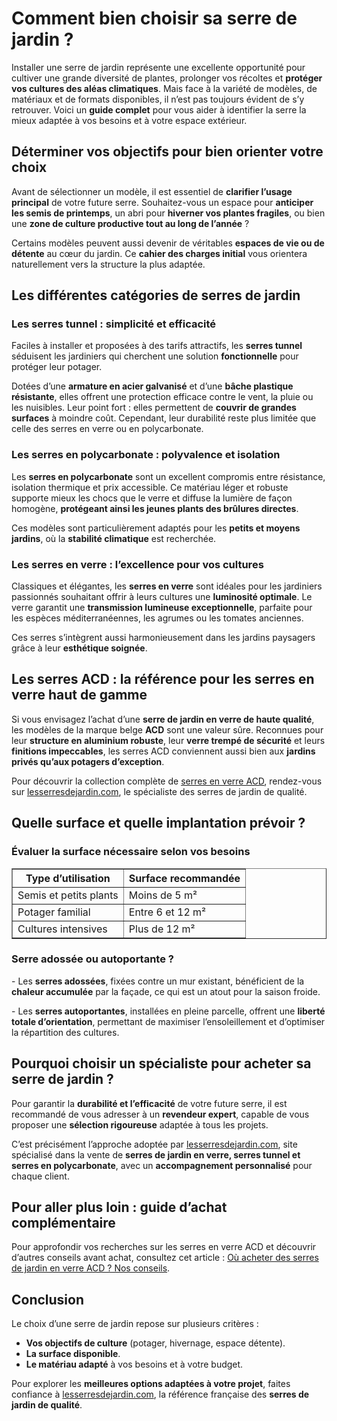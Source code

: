<h1>Comment bien choisir sa serre de jardin ?</h1>

<p>Installer une serre de jardin représente une excellente opportunité pour cultiver une grande diversité de plantes, prolonger vos récoltes et <strong>protéger vos cultures des aléas climatiques</strong>. Mais face à la variété de modèles, de matériaux et de formats disponibles, il n’est pas toujours évident de s’y retrouver. Voici un <strong>guide complet</strong> pour vous aider à identifier la serre la mieux adaptée à vos besoins et à votre espace extérieur.</p>

<h2>Déterminer vos objectifs pour bien orienter votre choix</h2>
<p>Avant de sélectionner un modèle, il est essentiel de <strong>clarifier l’usage principal</strong> de votre future serre. Souhaitez-vous un espace pour <strong>anticiper les semis de printemps</strong>, un abri pour <strong>hiverner vos plantes fragiles</strong>, ou bien une <strong>zone de culture productive tout au long de l’année</strong> ?</p>
<p>Certains modèles peuvent aussi devenir de véritables <strong>espaces de vie ou de détente</strong> au cœur du jardin. Ce <strong>cahier des charges initial</strong> vous orientera naturellement vers la structure la plus adaptée.</p>

<h2>Les différentes catégories de serres de jardin</h2>

<h3>Les serres tunnel : simplicité et efficacité</h3>
<p>Faciles à installer et proposées à des tarifs attractifs, les <strong>serres tunnel</strong> séduisent les jardiniers qui cherchent une solution <strong>fonctionnelle</strong> pour protéger leur potager.</p>
<p>Dotées d’une <strong>armature en acier galvanisé</strong> et d’une <strong>bâche plastique résistante</strong>, elles offrent une protection efficace contre le vent, la pluie ou les nuisibles. Leur point fort : elles permettent de <strong>couvrir de grandes surfaces</strong> à moindre coût. Cependant, leur durabilité reste plus limitée que celle des serres en verre ou en polycarbonate.</p>

<h3>Les serres en polycarbonate : polyvalence et isolation</h3>
<p>Les <strong>serres en polycarbonate</strong> sont un excellent compromis entre résistance, isolation thermique et prix accessible. Ce matériau léger et robuste supporte mieux les chocs que le verre et diffuse la lumière de façon homogène, <strong>protégeant ainsi les jeunes plants des brûlures directes</strong>.</p>
<p>Ces modèles sont particulièrement adaptés pour les <strong>petits et moyens jardins</strong>, où la <strong>stabilité climatique</strong> est recherchée.</p>

<h3>Les serres en verre : l’excellence pour vos cultures</h3>
<p>Classiques et élégantes, les <strong>serres en verre</strong> sont idéales pour les jardiniers passionnés souhaitant offrir à leurs cultures une <strong>luminosité optimale</strong>. Le verre garantit une <strong>transmission lumineuse exceptionnelle</strong>, parfaite pour les espèces méditerranéennes, les agrumes ou les tomates anciennes.</p>
<p>Ces serres s’intègrent aussi harmonieusement dans les jardins paysagers grâce à leur <strong>esthétique soignée</strong>.</p>

<h2>Les serres ACD : la référence pour les serres en verre haut de gamme</h2>
<p>Si vous envisagez l’achat d’une <strong>serre de jardin en verre de haute qualité</strong>, les modèles de la marque belge <strong>ACD</strong> sont une valeur sûre. Reconnues pour leur <strong>structure en aluminium robuste</strong>, leur <strong>verre trempé de sécurité</strong> et leurs <strong>finitions impeccables</strong>, les serres ACD conviennent aussi bien aux <strong>jardins privés qu’aux potagers d’exception</strong>.</p>
<p>Pour découvrir la collection complète de <a href="https://lesserresdejardin.com/collections/serre-de-jardin-en-verre" target="_blank">serres en verre ACD</a>, rendez-vous sur <a href="https://lesserresdejardin.com" target="_blank">lesserresdejardin.com</a>, le spécialiste des serres de jardin de qualité.</p>

<h2>Quelle surface et quelle implantation prévoir ?</h2>

<h3>Évaluer la surface nécessaire selon vos besoins</h3>
<table border="1">
<tr>
<th>Type d’utilisation</th>
<th>Surface recommandée</th>
</tr>
<tr>
<td>Semis et petits plants</td>
<td>Moins de 5 m²</td>
</tr>
<tr>
<td>Potager familial</td>
<td>Entre 6 et 12 m²</td>
</tr>
<tr>
<td>Cultures intensives</td>
<td>Plus de 12 m²</td>
</tr>
</table>

<h3>Serre adossée ou autoportante ?</h3>
<p>- Les <strong>serres adossées</strong>, fixées contre un mur existant, bénéficient de la <strong>chaleur accumulée</strong> par la façade, ce qui est un atout pour la saison froide.</p>
<p>- Les <strong>serres autoportantes</strong>, installées en pleine parcelle, offrent une <strong>liberté totale d’orientation</strong>, permettant de maximiser l’ensoleillement et d’optimiser la répartition des cultures.</p>

<h2>Pourquoi choisir un spécialiste pour acheter sa serre de jardin ?</h2>
<p>Pour garantir la <strong>durabilité et l’efficacité</strong> de votre future serre, il est recommandé de vous adresser à un <strong>revendeur expert</strong>, capable de vous proposer une <strong>sélection rigoureuse</strong> adaptée à tous les projets.</p>
<p>C’est précisément l’approche adoptée par <a href="https://lesserresdejardin.com" target="_blank">lesserresdejardin.com</a>, site spécialisé dans la vente de <strong>serres de jardin en verre, serres tunnel et serres en polycarbonate</strong>, avec un <strong>accompagnement personnalisé</strong> pour chaque client.</p>

<h2>Pour aller plus loin : guide d’achat complémentaire</h2>
<p>Pour approfondir vos recherches sur les serres en verre ACD et découvrir d’autres conseils avant achat, consultez cet article : <a href="https://www.superbejardin.com/ou-acheter-des-serres-de-jardin-en-verre-acd-nos-conseils.html" target="_blank">Où acheter des serres de jardin en verre ACD ? Nos conseils</a>.</p>

<h2>Conclusion</h2>
<p>Le choix d’une serre de jardin repose sur plusieurs critères :</p>
<ul>
<li><strong>Vos objectifs de culture</strong> (potager, hivernage, espace détente).</li>
<li><strong>La surface disponible</strong>.</li>
<li><strong>Le matériau adapté</strong> à vos besoins et à votre budget.</li>
</ul>
<p>Pour explorer les <strong>meilleures options adaptées à votre projet</strong>, faites confiance à <a href="https://lesserresdejardin.com" target="_blank">lesserresdejardin.com</a>, la référence française des <strong>serres de jardin de qualité</strong>.</p>

</body>
</html>
